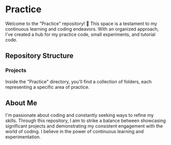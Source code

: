 # Practice
Welcome to the "Practice" repository! 🚀 This space is a testament to my continuous learning and coding endeavors. With an organized approach, I've created a hub for my practice code, small experiments, and tutorial code.

## Repository Structure

### Projects

Inside the "Practice" directory, you'll find a collection of folders, each representing a specific area of practice.

## About Me

I'm passionate about coding and constantly seeking ways to refine my skills. Through this repository, I aim to strike a balance between showcasing significant projects and demonstrating my consistent engagement with the world of coding. I believe in the power of continuous learning and experimentation.
